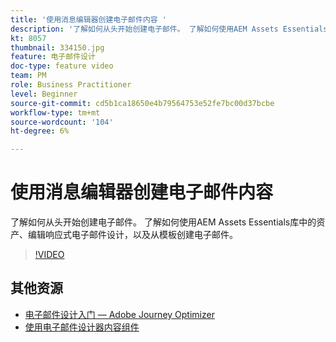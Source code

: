 ```yaml
---
title: '使用消息编辑器创建电子邮件内容 '
description: '了解如何从头开始创建电子邮件。 了解如何使用AEM Assets Essentials库中的资产、编辑响应式电子邮件设计，以及从模板创建电子邮件。 '
kt: 8057
thumbnail: 334150.jpg
feature: 电子邮件设计
doc-type: feature video
team: PM
role: Business Practitioner
level: Beginner
source-git-commit: cd5b1ca18650e4b79564753e52fe7bc00d37bcbe
workflow-type: tm+mt
source-wordcount: '104'
ht-degree: 6%

---
```



# 使用消息编辑器创建电子邮件内容

了解如何从头开始创建电子邮件。 了解如何使用AEM Assets Essentials库中的资产、编辑响应式电子邮件设计，以及从模板创建电子邮件。

>[!VIDEO](https://video.tv.adobe.com/v/334150?quality=12)

## 其他资源

* [电子邮件设计入门 — Adobe Journey Optimizer](https://experienceleague.adobe.com/docs/journey-optimizer/using/create-messages/email-designer/design-emails.html)
* [使用电子邮件设计器内容组件](https://experienceleague.adobe.com/docs/journey-optimizer/using/create-messages/email-designer/design-emails.html)
